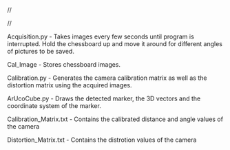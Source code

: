 //




//

Acquisition.py - Takes images every few seconds until program is interrupted. Hold the chessboard up and move it around for different angles of pictures to be saved.

Cal_Image - Stores chessboard images.

Calibration.py - Generates the camera calibration matrix as well as the distortion matrix using the acquired images.

ArUcoCube.py - Draws the detected marker, the 3D vectors and the coordinate system of the marker.

Calibration_Matrix.txt - Contains the calibrated distance and angle values of the camera

Distortion_Matrix.txt - Contains the distrotion values of the camera
